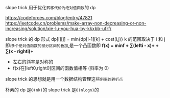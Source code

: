 slope trick
用于优化`转移代价为绝对值函数`的 dp

https://codeforces.com/blog/entry/47821
https://leetcode.cn/problems/make-array-non-decreasing-or-non-increasing/solution/xie-lu-you-hua-by-kkxbb-ufrf/

slope trick 的 dp 形式
dp[i][j] = min{dp[i-1][k] + cost(i,j)} k 的范围取决于 i 和 j
即:`多个绝对值函数的部分区间的叠加`,是一个凸函数即
**f(x) = minf + ∑(lefti - x)+ + ∑(x - righti)+**

- 左右的斜率是对称的
- f(x)在[left0,right0]区间的函数值相等 (斜率为 0)

slope trick 的思想就是用一个数据结构管理这些`斜率的转折点`

朴素的 dp 是`O(nk)`的
slope trick 是`O(nlogn)`的
